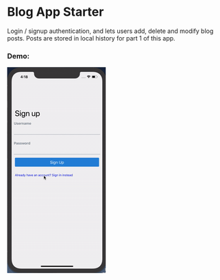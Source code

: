 # Blog App Starter

Login / signup authentication, and lets users add, delete and modify blog posts. Posts are stored in local history for part 1 of this app.

### Demo:
<img src="https://github.com/rebeccacxy/react-native-curriculum/blob/main/blog-starter-part1/blog-app.gif"></img>
